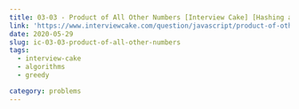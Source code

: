 ```yaml
---
title: 03-03 - Product of All Other Numbers [Interview Cake] [Hashing and hash tables]
link: 'https://www.interviewcake.com/question/javascript/product-of-other-numbers?course=fc1&section=greedy'
date: 2020-05-29
slug: ic-03-03-product-of-all-other-numbers
tags:
  - interview-cake
  - algorithms
  - greedy

category: problems
---
```


<!-- embed:3.03_product_of_all_other_numbers.js -->
